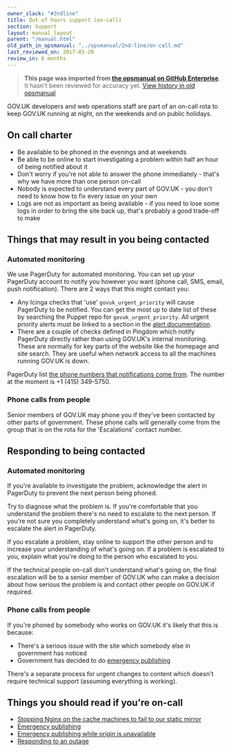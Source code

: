 ```yaml
---
owner_slack: "#2ndline"
title: Out of hours support (on-call)
section: Support
layout: manual_layout
parent: "/manual.html"
old_path_in_opsmanual: "../opsmanual/2nd-line/on-call.md"
last_reviewed_on: 2017-03-20
review_in: 6 months
---
```


> **This page was imported from [the opsmanual on GitHub Enterprise](https://github.com/alphagov/govuk-legacy-opsmanual)**.
It hasn't been reviewed for accuracy yet.
[View history in old opsmanual](https://github.com/alphagov/govuk-legacy-opsmanual/tree/master/2nd-line/on-call.md)


GOV.UK developers and web operations staff are part of an on-call rota
to keep GOV.UK running at night, on the weekends and on public holidays.

## On call charter

- Be available to be phoned in the evenings and at weekends
- Be able to be online to start investigating a problem within half an hour
  of being notified about it
- Don't worry if you're not able to answer the phone immediately - that's
  why we have more than one person on-call
- Nobody is expected to understand every part of GOV.UK - you don't need to
  know how to fix every issue on your own
- Logs are not as important as being available - if you need to lose some logs
  in order to bring the site back up, that's probably a good trade-off to make

## Things that may result in you being contacted

### Automated monitoring

We use PagerDuty for automated monitoring. You can set up your PagerDuty account
to notify you however you want (phone call, SMS, email, push notification).
There are 2 ways that this might contact you:

- Any Icinga checks that 'use' `govuk_urgent_priority` will cause
  PagerDuty to be notified. You can get the most up to date list of these
  by searching the Puppet repo for `govuk_urgent_priority`. All urgent priority
  alerts must be linked to a section in the
  [alert documentation](nagios.html).
- There are a couple of checks defined in Pingdom which notify PagerDuty directly rather
  than using GOV.UK's internal monitoring. These are normally for key parts of the website
  like the homepage and site search. They are useful when network access to all the
  machines running GOV.UK is down.

PagerDuty list [the phone numbers that notifications come from][pagerduty-numbers]. The number at the moment is +1 (415) 349-5750.

[pagerduty-numbers]: https://support.pagerduty.com/hc/en-us/articles/202828870-Phone-numbers-notifications-are-sent-from

### Phone calls from people

Senior members of GOV.UK may phone you if they've been contacted by other parts of government.
These phone calls will generally come from the group that is on the rota for the
'Escalations' contact number.

## Responding to being contacted

### Automated monitoring

If you're available to investigate the problem, acknowledge the alert in
PagerDuty to prevent the next person being phoned.

Try to diagnose what the problem is. If you're comfortable that you understand
the problem there's no need to escalate to the next person. If you're not sure
you completely understand what's going on, it's better to escalate the alert
in PagerDuty.

If you escalate a problem, stay online to support the other person and to
increase your understanding of what's going on. If a problem is escalated
to you, explain what you're doing to the person who escalated to you.

If the technical people on-call don't understand what's going on, the final
escalation will be to a senior member of GOV.UK who can make a decision about
how serious the problem is and contact other people on GOV.UK if required.

### Phone calls from people

If you're phoned by somebody who works on GOV.UK it's likely that this is because:

- There's a serious issue with the site which somebody else in government has noticed
- Government has decided to do [emergency publishing](/manual/emergency-publishing.html)

There's a separate process for urgent changes to content which doesn't require technical
support (assuming everything is working).

## Things you should read if you're on-call

- [Stopping Nginx on the cache machines to fail to our static mirror](https://github.com/alphagov/fabric-scripts/blob/master/incident.py)
- [Emergency publishing](/manual/emergency-publishing.html)
- [Emergency publishing while origin is unavailable](/manual/fall-back-to-mirror.html)
- [Responding to an outage](https://gov-uk.atlassian.net/wiki/display/PLOPS/GOV.UK+Incidents)
